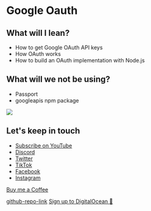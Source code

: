 # Google Oauth

## What will I lean?

- How to get Google OAuth API keys
- How OAuth works
- How to build an OAuth implementation with Node.js

## What will we not be using?

- Passport
- googleapis npm package

![](diagrams/google-oauth.png)

## Let's keep in touch

- [Subscribe on YouTube](https://www.youtube.com/TomDoesTech)
- [Discord](https://discord.gg/4ae2Esm6P7)
- [Twitter](https://twitter.com/tomdoes_tech)
- [TikTok](https://www.tiktok.com/@tomdoestech)
- [Facebook](https://www.facebook.com/tomdoestech)
- [Instagram](https://www.instagram.com/tomdoestech)

[Buy me a Coffee](https://www.buymeacoffee.com/tomn)

[github-repo-link](https://github.com/hakhan88/Google-OAuth-NodeJS)
[Sign up to DigitalOcean 💖](https://m.do.co/c/1b74cb8c56f4)
